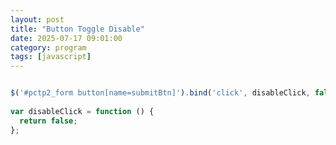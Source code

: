 ```yaml
---
layout: post
title: "Button Toggle Disable"
date: 2025-07-17 09:01:00
category: program
tags: [javascript]
---
```


```javascript

$('#pctp2_form button[name=submitBtn]').bind('click', disableClick, false);  
  
var disableClick = function () {
  return false;
};
```


[jekyll]: http://jekyllrb.com
[jekyll-gh]: https://github.com/jekyll/jekyll
[jekyll-help]: https://github.com/jekyll/jekyll-help

